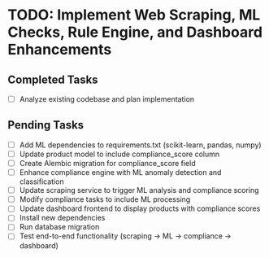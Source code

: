 # TODO: Implement Web Scraping, ML Checks, Rule Engine, and Dashboard Enhancements

## Completed Tasks
- [ ] Analyze existing codebase and plan implementation

## Pending Tasks
- [ ] Add ML dependencies to requirements.txt (scikit-learn, pandas, numpy)
- [ ] Update product model to include compliance_score column
- [ ] Create Alembic migration for compliance_score field
- [ ] Enhance compliance engine with ML anomaly detection and classification
- [ ] Update scraping service to trigger ML analysis and compliance scoring
- [ ] Modify compliance tasks to include ML processing
- [ ] Update dashboard frontend to display products with compliance scores
- [ ] Install new dependencies
- [ ] Run database migration
- [ ] Test end-to-end functionality (scraping -> ML -> compliance -> dashboard)
